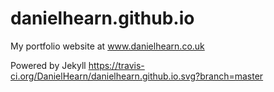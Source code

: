 # danielhearn.github.io
My portfolio website at www.danielhearn.co.uk

Powered by Jekyll
https://travis-ci.org/DanielHearn/danielhearn.github.io.svg?branch=master
